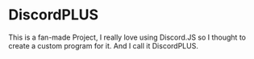 # DiscordPLUS
This is a fan-made Project, I really love using Discord.JS so I thought to create a custom program for it. And I call it DiscordPLUS.
